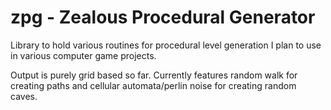 # zpg - Zealous Procedural Generator

Library to hold various routines for procedural level generation I plan to use in various computer game projects.

Output is purely grid based so far. Currently features random walk for creating paths and cellular automata/perlin noise for creating random caves.
